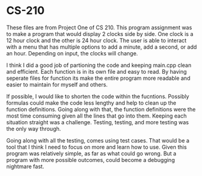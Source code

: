 # CS-210
These files are from Project One of CS 210. This program assignment was to make a program that would
display 2 clocks side by side. One clock is a 12 hour clock and the other is 24 hour clock. The user 
is able to interact with a menu that has multiple options to add a minute, add a second, or add an 
hour. Depending on input, the clocks will change.

I think I did a good job of partioning the code and keeping main.cpp clean and efficient. Each 
function is in its own file and easy to read. By having seperate files for function its make the 
entire program more readable and easier to maintain for myself and others.

If possible, I would like to shorten the code within the fucntions. Possibly formulas could make the 
code less lengthy and help to clean up the function definitions. Going along with that, the function
definitions were the most time consuming given all the lines that go into them. Keeping each situation
straight was a challenge. Testing, testing, and more testing was the only way through. 

Going along with all the testing, comes using test cases. That would be a tool that I think I need
to focus on more and learn how to use. Given this program was relatively simple, as far as what
could go wrong. But a program with more possible outcomes, could become a debugging nightmare fast.
